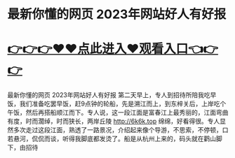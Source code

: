 # 最新你懂的网页 2023年网站好人有好报

# <a href="https://github.com/bitezs/bite/issues/1">👉👉👉♥♥点此进入♥观看入口👈👉👉</a>

最新你懂的网页 2023年网站好人有好报
第二天早上，专人到招待所陪我吃早饭，我们准备吃罢早饭，赶9点钟的轮船，先是溯江而上，到东梓关后，上岸吃个午饭，然后再搭船顺江而下。专人说，这一段江面是富春江上最秀丽的，江面弯曲有度，时而濶绰，时而狭长，两岸丘陵
http://6k6k.top
绵绵，好看得很。专人显然多次走过这段江面，熟透了一路景况，介绍起来像个导游，不思索，不停顿，口若悬河，侃侃而谈，听得我脚底都发烫了。船是从杭州上来的，码头就在鹳山脚下，由招待

